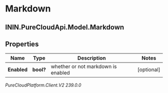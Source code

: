 # Markdown

## ININ.PureCloudApi.Model.Markdown

## Properties

|Name | Type | Description | Notes|
|------------ | ------------- | ------------- | -------------|
| **Enabled** | **bool?** | whether or not markdown is enabled | [optional] |



_PureCloudPlatform.Client.V2 239.0.0_
